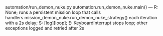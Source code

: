 
automation/run_demon_nuke.py
automation.run_demon_nuke.main() — R: None; runs a persistent mission loop that calls handlers.mission_demon_nuke.run_demon_nuke_strategy() each iteration with a 2s delay; S: [log][loop]; E: KeyboardInterrupt stops loop; other exceptions logged and retried after 2s
